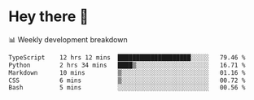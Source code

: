 # Hey there 👋

📊 Weekly development breakdown
<!--START_SECTION:waka-->

```txt
TypeScript    12 hrs 12 mins  ████████████████████░░░░░   79.46 %
Python        2 hrs 34 mins   ████▒░░░░░░░░░░░░░░░░░░░░   16.71 %
Markdown      10 mins         ▒░░░░░░░░░░░░░░░░░░░░░░░░   01.16 %
CSS           6 mins          ▒░░░░░░░░░░░░░░░░░░░░░░░░   00.72 %
Bash          5 mins          ░░░░░░░░░░░░░░░░░░░░░░░░░   00.56 %
```

<!--END_SECTION:waka-->
